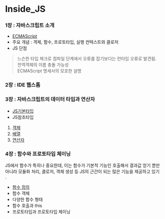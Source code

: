 # Inside_JS

### 1장 : 자바스크립트 소개
* [ECMAScript](https://github.com/jts8257/Inside_JS/blob/main/ECMAScript.md)
* 주요 개념 : 객체, 함수, 프로토타입, 실행 컨텍스트와 클로저<br>
* JS 단점 
> 느슨한 타입 체크로 컴파일 단계에서 오류를 잡기보다는 런타임 오류로 발견됨.<br>
> 전역객체의 이름 충돌 가능성<br>
> ECMAScript 명세서의 모호한 설명<br>

### 2장 : IDE 웹스톰
### 3장 : 자바스크립트의 데이터 타입과 연산자
* [JS기본타입](https://github.com/jts8257/Inside_JS/blob/main/%EA%B8%B0%EB%B3%B8%ED%83%80%EC%9E%85.md) <br>
* JS참조타입 <br>
1. [객체](https://github.com/jts8257/Inside_JS/blob/main/%EC%B0%B8%EC%A1%B0_%EA%B0%9D%EC%B2%B4.md) <br>
2. [배열](https://github.com/jts8257/Inside_JS/blob/main/%EC%B0%B8%EC%A1%B0-%EB%B0%B0%EC%97%B4.md) <br>
3. [연산자](https://github.com/jts8257/Inside_JS/blob/main/%EC%97%B0%EC%82%B0%EC%9E%90.md) <br>

### 4장 : 함수와 프로토타입 체이닝
<p> JS에서 함수가 특히나 중요한데, 이는 함수가 기본적 기능인 호출해서 결과값 얻기 뿐만 아니라 모듈화 처리, 클로저, 객체 생성 등 JS의 근간이 되는 많은 기능을 제공하고 있기 . </p>

* [함수 정의](https://github.com/jts8257/Inside_JS/blob/main/%ED%95%A8%EC%88%98%EC%A0%95%EC%9D%98.md)
* 함수 객체
* 다양한 함수 형태
* 함수 호출과 this
* 프로토타입과 프로토타입 체이닝
